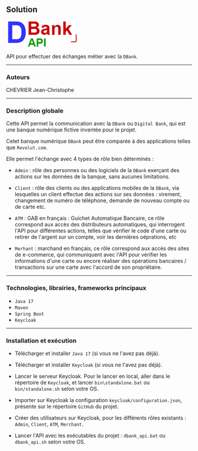 ## Solution
![Logo de de DBankAPI](doc/DBankAPI.png)

API pour effectuer des échanges métier avec la `DBank`.

____
### Auteurs
CHEVRIER Jean-Christophe

____
### Description globale

Cette API permet la communication avec la `DBank` ou `Digital Bank`,
qui est une banque numérique fictive inventée pour le projet.

Cetet banque numérique `DBank` peut être comparée à des applications telles que `Revolut.com`.

Elle permet l'échange avec 4 types de rôle bien déterminés : 

- `Admin` : rôle des personnes ou des logiciels de la `DBank` exerçant des
  actions sur les données de la banque, sans aucunes limitations.

- `Client` : rôle des clients ou des applications mobiles de la `DBank`, via lesquelles un client
effectue des actions sur ses données : virement, changement de numéro de téléphone, demande de nouveau compte ou 
de carte etc.

- `ATM` : GAB en français : Guichet Automatique Bancaire, ce rôle correspond aux accès des distributeurs automatiques,
qui interrogent l'API pour différentes actions, telles que vérifier le code d'une carte ou retirer de l'argent
sur un compte, voir les dernières oéprations, etc

- `Merhant` : marchand en français, ce rôle correspond aux accès des sites de e-commerce, qui communiquent avec l'API 
pour vérifier les informations d'une carte ou encore réaliser des opérations bancaires / transactions sur une carte 
avec l'accord de son propriétaire.

____
### Technologies, librairies, frameworks principaux

- `Java 17`
- `Maven`
- `Spring Boot`
- `Keycloak`

____
### Installation et exécution

- Télécharger et installer `Java 17`
(si vous ne l'avez pas déjà).

- Télécharger et installer `Keycloak`
(si vous ne l'avez pas déjà).

- Lancer le serveur Keycloak.
Pour le lancer en local, aller dans le répertoire de `Keycloak`, et lancer `bin\standalone.bat`
ou `bin/standalone.sh` selon votre OS.

- Importer sur Keycloak la configuration `keycloak/configuration.json`,
présente sur le répertoire `GitHub` du projet.

- Créer des utilisateurs sur Keycloak, pour
les différents rôles existants : `Admin`,
`Client`, `ATM`, `Merchant`.

- Lancer l'API avec les exécutables du projet :
`dbank_api.bat` ou `dbank_api.sh` selon votre OS.
